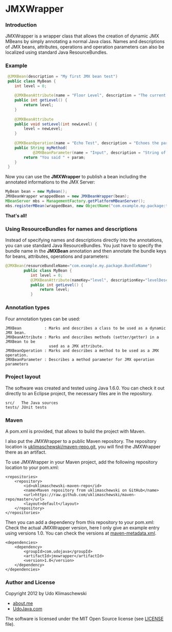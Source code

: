 JMXWrapper
===

### Introduction

JMXWrapper is a wrapper class that allows the creation of dynamic JMX MBeans by simply annotating a normal Java class.
Names and descriptions of JMX beans, attributes, operations and operation parameters can also be localized using standard Java ResourceBundles.

### Example

````java
 @JMXBean(description = "My first JMX bean test")
 public class MyBean {
 	int level = 0;
 
 	@JMXBeanAttribute(name = "Floor Level", description = "The current floor level")
 	public int getLevel() {
 		return level;
 	}
 
 	@JMXBeanAttribute
 	public void setLevel(int newLevel) {
 		level = newLevel;
 	}
 
 	@JMXBeanOperation(name = "Echo Test", description = "Echoes the parameter back to you")
 	public String myMethod(
 			@JMXBeanParameter(name = "Input", description = "String of what to echo") String param) {
 		return "You said " + param;
 	}
 }
````
Now you can use the **JMXWrapper** to publish a bean including the annotated informations to the JMX Server:

````java 
MyBean bean = new MyBean();
JMXBeanWrapper wrappedBean = new JMXBeanWrapper(bean);
MBeanServer mbs = ManagementFactory.getPlatformMBeanServer();
mbs.registerMBean(wrappedBean, new ObjectName("com.example.my.package:type=TestBean,name=My Bean"));
````
**That's all!**

### Using ResourceBundles for names and descriptions

Instead of specifying names and descriptions directly into the annotations, you can use standard Java ResourceBundles.
You just have to specify the bundle name in the **JMXBean** annotation and then annotate the bundle keys for beans, attributes, operations and parameters:

````java
@JMXBean(resourceBundleName="com.example.my.package.BundleName")
        public class MyBean {
           int level = 0;
           @JMXBeanAttribute(nameKey="level", descriptionKey="levelDescription")
           public int getLevel() {
               return level;
           }
````
### Annotation types

Four annotation types can be used:

    JMXBean          : Marks and describes a class to be used as a dynamic JMX bean. 
    JMXBeanAttribute : Marks and describes methods (setter/getter) in a JMXBean to be
                       used as a JMX attribute. 
    JMXBeanOperation : Marks and describes a method to be used as a JMX operation. 
    JMXBeanParameter : Describes a method parameter for JMX operation parameters 

### Project layout

The software was created and tested using Java 1.6.0.
You can check it out directly to an Eclipse project, the necessary files are in the repository.

    src/   The Java sources
    tests/ JUnit tests

### Maven

A pom.xml is provided, that allows to build the project with Maven.

I also put the JMXWrapper to a public Maven repository. The repository location is [uklimaschewski/maven-repo.git](https://github.com/uklimaschewski/maven-repo.git), you will find the JMXWrapper there as an artifact.

To use JMXWrapper in your Maven project, add the following repository location to your pom.xml:

    <repositories>
        <repository>
            <id>uklimaschewski-maven-repo</id>
            <name>Maven repository from uklimaschewski on GitHub</name>
            <url>https://raw.github.com/uklimaschewski/maven-repo/master</url>
            <layout>default</layout>
        </repository>
    </repositories>

Then you can add a dependency from this repository to your pom.xml:
Check the actual JMXWrapper version, here I only give an example entry using versions 1.0.
You can check the versions at [maven-metadata.xml](https://raw.github.com/uklimaschewski/maven-repo/master/com/udojava/jmxwrapper/maven-metadata.xml).

    <dependencies>
        <dependency>
            <groupId>com.udojava</groupId>
            <artifactId>jmxwrapper</artifactId>
            <version>1.0</version>
        </dependency>
    </dependencies>
 
### Author and License

Copyright 2012 by Udo Klimaschewski
- [about.me](http://about.me/udo.klimaschewski)
- [UdoJava.com](http://UdoJava.com)

The software is licensed under the MIT Open Source license (see [LICENSE](https://github.com/uklimaschewski/JMXWrapper/blob/master/LICENSE) file).

